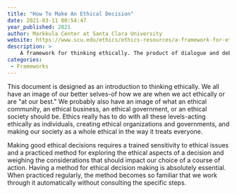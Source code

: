 ```yaml
---
title: "How To Make An Ethical Decision"
date: 2021-03-11 00:54:47
year_published: 2021
author: Markkula Center at Santa Clara University
website: https://www.scu.edu/ethics/ethics-resources/a-framework-for-ethical-decision-making/
description: >
    A framework for thinking ethically. The product of dialogue and debate at the Markkula Center 
categories:
 - Frameworks
---
```


This document is designed as an introduction to thinking ethically. We all have an image of our better selves-of how we are when we act ethically or are "at our best." We probably also have an image of what an ethical community, an ethical business, an ethical government, or an ethical society should be. Ethics really has to do with all these levels-acting ethically as individuals, creating ethical organizations and governments, and making our society as a whole ethical in the way it treats everyone.

Making good ethical decisions requires a trained sensitivity to ethical issues and a practiced method for exploring the ethical aspects of a decision and weighing the considerations that should impact our choice of a course of action. Having a method for ethical decision making is absolutely essential. When practiced regularly, the method becomes so familiar that we work through it automatically without consulting the specific steps.
